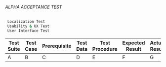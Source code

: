###### ALPHA ACCEPTANCE TEST

```sh
 Localization Test
 Usability & UX Test
 User Interface Test
```

| Test Suite | Test Case | Prerequisite | Test Data | Test Procedure | Expected Result | Actual Result |
| ------ | ------ | ------ | ------ | ------ | ------ | ------ |
| A | B | C | D | E | F | G |
